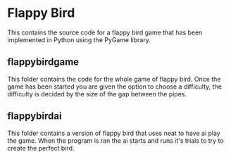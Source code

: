 # Flappy Bird
This contains the source code for a flappy bird game that has been implemented in Python using the PyGame library.

## flappybirdgame
This folder contains the code for the whole game of flappy bird. Once the game has been started you are given the option to choose a difficulty, the 
difficulty is decided by the size of the gap between the pipes. 

## flappybirdai
This folder contains a version of flappy bird that uses neat to have ai play the game. When the program is ran the ai starts and runs it's trials to try
to create the perfect bird.


